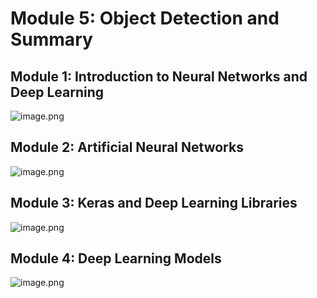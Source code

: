 

# Module 5: Object Detection and Summary
## Module 1: Introduction to Neural Networks and Deep Learning
![image.png](https://prod-files-secure.s3.us-west-2.amazonaws.com/03e82b26-cccb-4906-bb56-adabcbdc0655/a8d40bcb-c482-4026-8872-311e16b2dc63/image.png?X-Amz-Algorithm=AWS4-HMAC-SHA256&X-Amz-Content-Sha256=UNSIGNED-PAYLOAD&X-Amz-Credential=ASIAZI2LB466Z5NYGPDA%2F20250206%2Fus-west-2%2Fs3%2Faws4_request&X-Amz-Date=20250206T031811Z&X-Amz-Expires=3600&X-Amz-Security-Token=IQoJb3JpZ2luX2VjEDgaCXVzLXdlc3QtMiJHMEUCIAV0dIwYPmEGDUDIvzUXeDV%2F%2BAqb%2FZ4tNG7V5Mc7rBy6AiEAiKO3yS2k0rTXFq4oh2fBZP9j5fJeosZvtA9VSQfO3CEq%2FwMIURAAGgw2Mzc0MjMxODM4MDUiDJbkMgbnnpMaKE5GGyrcA9ZesUAhXcrWl70%2BpkyFdNdK1Hm8UElKLhls%2Fs6LSEgQG%2Fom%2B2s%2BsqO9DujydVHsdVljdGgHuOZH%2BGE%2FQJFb60G%2BEkVRPY5exJHRrWHKSiIYiKJvjxExCon0eggE0sUOyhMD1MWhq5mTxH5JkoWoJPVQwR6pmZfLFr5Qj556D1fSljyGjRFrHTWuvBAJt1gTxWeA%2Biut3t%2Bk4SdYf%2FofBB5mIKPN08EeM11v%2F2UELOQ5nIhDtl2VFBwS5zIIqDK1gj9J1r3DfeKMghp2HcOoKpVa6HY%2B4q93vWQnJV4vhj%2BN1XlNtZ40aYdLJUr%2BibJxswzs%2FniGIs6Pjo33BXlJFAB53MP4Cex8au4QjHu%2F3E4TZgDJX946OiJxR7%2B4YXv7Sg7E7heyzfmejsoT31SSJzAvm1gs61RavOkBZfOcwl6bpwkhLw9PWOw8Us%2BBelTnqMlJ6hkAwHcwHhfX%2BItUQ8eBAtiJ%2B9p85VIdkskgtKFbrdXBQjNViM%2BTOTDn98mohGCweBmcDVoSYSk9pm88sRl%2FfWQmzIqB7D4AMsAWaEKQLLYfdYxT0UuYl2n%2B5LTgdOkGNibHOpMy7OGUrDnTvWVuMrcbdqUwLSnj1Z0zx98CyLuZBuHTVqOGFkUHMJXrj70GOqUBnaXIQQoBaAYfuco4FWQAWHKAG707G3T3cvoKKKQeZFkxB1v2H1ZYOpbRWXwb%2FfcxnwfU%2FgQkqwJA6J2fcUvVWYmlb8aFwYIBckbHE7iCdkKx4jTLxb6WDzd2VjhiCYdFlXVdTQoapFkZLqvTfqZrD8kYIt2rDIBNqDWmwwx6%2F0%2FuX285vM2O%2BsbWDROtk6J3gcYNxsS7iRMHHp5AeCIjU7kStIvk&X-Amz-Signature=b783f14f724f92e7f86ddc7ef55414f3cf9ed23c65277291e0cc75389b2a4f32&X-Amz-SignedHeaders=host&x-id=GetObject)
## Module 2: Artificial Neural Networks
![image.png](https://prod-files-secure.s3.us-west-2.amazonaws.com/03e82b26-cccb-4906-bb56-adabcbdc0655/5157ca89-62da-41d9-a98f-6432b71047a9/image.png?X-Amz-Algorithm=AWS4-HMAC-SHA256&X-Amz-Content-Sha256=UNSIGNED-PAYLOAD&X-Amz-Credential=ASIAZI2LB466Z5NYGPDA%2F20250206%2Fus-west-2%2Fs3%2Faws4_request&X-Amz-Date=20250206T031811Z&X-Amz-Expires=3600&X-Amz-Security-Token=IQoJb3JpZ2luX2VjEDgaCXVzLXdlc3QtMiJHMEUCIAV0dIwYPmEGDUDIvzUXeDV%2F%2BAqb%2FZ4tNG7V5Mc7rBy6AiEAiKO3yS2k0rTXFq4oh2fBZP9j5fJeosZvtA9VSQfO3CEq%2FwMIURAAGgw2Mzc0MjMxODM4MDUiDJbkMgbnnpMaKE5GGyrcA9ZesUAhXcrWl70%2BpkyFdNdK1Hm8UElKLhls%2Fs6LSEgQG%2Fom%2B2s%2BsqO9DujydVHsdVljdGgHuOZH%2BGE%2FQJFb60G%2BEkVRPY5exJHRrWHKSiIYiKJvjxExCon0eggE0sUOyhMD1MWhq5mTxH5JkoWoJPVQwR6pmZfLFr5Qj556D1fSljyGjRFrHTWuvBAJt1gTxWeA%2Biut3t%2Bk4SdYf%2FofBB5mIKPN08EeM11v%2F2UELOQ5nIhDtl2VFBwS5zIIqDK1gj9J1r3DfeKMghp2HcOoKpVa6HY%2B4q93vWQnJV4vhj%2BN1XlNtZ40aYdLJUr%2BibJxswzs%2FniGIs6Pjo33BXlJFAB53MP4Cex8au4QjHu%2F3E4TZgDJX946OiJxR7%2B4YXv7Sg7E7heyzfmejsoT31SSJzAvm1gs61RavOkBZfOcwl6bpwkhLw9PWOw8Us%2BBelTnqMlJ6hkAwHcwHhfX%2BItUQ8eBAtiJ%2B9p85VIdkskgtKFbrdXBQjNViM%2BTOTDn98mohGCweBmcDVoSYSk9pm88sRl%2FfWQmzIqB7D4AMsAWaEKQLLYfdYxT0UuYl2n%2B5LTgdOkGNibHOpMy7OGUrDnTvWVuMrcbdqUwLSnj1Z0zx98CyLuZBuHTVqOGFkUHMJXrj70GOqUBnaXIQQoBaAYfuco4FWQAWHKAG707G3T3cvoKKKQeZFkxB1v2H1ZYOpbRWXwb%2FfcxnwfU%2FgQkqwJA6J2fcUvVWYmlb8aFwYIBckbHE7iCdkKx4jTLxb6WDzd2VjhiCYdFlXVdTQoapFkZLqvTfqZrD8kYIt2rDIBNqDWmwwx6%2F0%2FuX285vM2O%2BsbWDROtk6J3gcYNxsS7iRMHHp5AeCIjU7kStIvk&X-Amz-Signature=ba3660b7e99faa44a365c25dc6e943361bdb0d015c1ad276bb4e85e860a2dd51&X-Amz-SignedHeaders=host&x-id=GetObject)
## Module 3: Keras and Deep Learning Libraries
![image.png](https://prod-files-secure.s3.us-west-2.amazonaws.com/03e82b26-cccb-4906-bb56-adabcbdc0655/5089ce50-05f1-470d-ad42-42503bf1df5f/image.png?X-Amz-Algorithm=AWS4-HMAC-SHA256&X-Amz-Content-Sha256=UNSIGNED-PAYLOAD&X-Amz-Credential=ASIAZI2LB466Z5NYGPDA%2F20250206%2Fus-west-2%2Fs3%2Faws4_request&X-Amz-Date=20250206T031811Z&X-Amz-Expires=3600&X-Amz-Security-Token=IQoJb3JpZ2luX2VjEDgaCXVzLXdlc3QtMiJHMEUCIAV0dIwYPmEGDUDIvzUXeDV%2F%2BAqb%2FZ4tNG7V5Mc7rBy6AiEAiKO3yS2k0rTXFq4oh2fBZP9j5fJeosZvtA9VSQfO3CEq%2FwMIURAAGgw2Mzc0MjMxODM4MDUiDJbkMgbnnpMaKE5GGyrcA9ZesUAhXcrWl70%2BpkyFdNdK1Hm8UElKLhls%2Fs6LSEgQG%2Fom%2B2s%2BsqO9DujydVHsdVljdGgHuOZH%2BGE%2FQJFb60G%2BEkVRPY5exJHRrWHKSiIYiKJvjxExCon0eggE0sUOyhMD1MWhq5mTxH5JkoWoJPVQwR6pmZfLFr5Qj556D1fSljyGjRFrHTWuvBAJt1gTxWeA%2Biut3t%2Bk4SdYf%2FofBB5mIKPN08EeM11v%2F2UELOQ5nIhDtl2VFBwS5zIIqDK1gj9J1r3DfeKMghp2HcOoKpVa6HY%2B4q93vWQnJV4vhj%2BN1XlNtZ40aYdLJUr%2BibJxswzs%2FniGIs6Pjo33BXlJFAB53MP4Cex8au4QjHu%2F3E4TZgDJX946OiJxR7%2B4YXv7Sg7E7heyzfmejsoT31SSJzAvm1gs61RavOkBZfOcwl6bpwkhLw9PWOw8Us%2BBelTnqMlJ6hkAwHcwHhfX%2BItUQ8eBAtiJ%2B9p85VIdkskgtKFbrdXBQjNViM%2BTOTDn98mohGCweBmcDVoSYSk9pm88sRl%2FfWQmzIqB7D4AMsAWaEKQLLYfdYxT0UuYl2n%2B5LTgdOkGNibHOpMy7OGUrDnTvWVuMrcbdqUwLSnj1Z0zx98CyLuZBuHTVqOGFkUHMJXrj70GOqUBnaXIQQoBaAYfuco4FWQAWHKAG707G3T3cvoKKKQeZFkxB1v2H1ZYOpbRWXwb%2FfcxnwfU%2FgQkqwJA6J2fcUvVWYmlb8aFwYIBckbHE7iCdkKx4jTLxb6WDzd2VjhiCYdFlXVdTQoapFkZLqvTfqZrD8kYIt2rDIBNqDWmwwx6%2F0%2FuX285vM2O%2BsbWDROtk6J3gcYNxsS7iRMHHp5AeCIjU7kStIvk&X-Amz-Signature=486ba625072d907dda44e4d24c3077dd12bfc03f28d068043536706fb0dcf9e6&X-Amz-SignedHeaders=host&x-id=GetObject)
## Module 4: Deep Learning Models
![image.png](https://prod-files-secure.s3.us-west-2.amazonaws.com/03e82b26-cccb-4906-bb56-adabcbdc0655/4e22fcb0-cfbc-4d28-b961-b9b8fde071f0/image.png?X-Amz-Algorithm=AWS4-HMAC-SHA256&X-Amz-Content-Sha256=UNSIGNED-PAYLOAD&X-Amz-Credential=ASIAZI2LB466Z5NYGPDA%2F20250206%2Fus-west-2%2Fs3%2Faws4_request&X-Amz-Date=20250206T031811Z&X-Amz-Expires=3600&X-Amz-Security-Token=IQoJb3JpZ2luX2VjEDgaCXVzLXdlc3QtMiJHMEUCIAV0dIwYPmEGDUDIvzUXeDV%2F%2BAqb%2FZ4tNG7V5Mc7rBy6AiEAiKO3yS2k0rTXFq4oh2fBZP9j5fJeosZvtA9VSQfO3CEq%2FwMIURAAGgw2Mzc0MjMxODM4MDUiDJbkMgbnnpMaKE5GGyrcA9ZesUAhXcrWl70%2BpkyFdNdK1Hm8UElKLhls%2Fs6LSEgQG%2Fom%2B2s%2BsqO9DujydVHsdVljdGgHuOZH%2BGE%2FQJFb60G%2BEkVRPY5exJHRrWHKSiIYiKJvjxExCon0eggE0sUOyhMD1MWhq5mTxH5JkoWoJPVQwR6pmZfLFr5Qj556D1fSljyGjRFrHTWuvBAJt1gTxWeA%2Biut3t%2Bk4SdYf%2FofBB5mIKPN08EeM11v%2F2UELOQ5nIhDtl2VFBwS5zIIqDK1gj9J1r3DfeKMghp2HcOoKpVa6HY%2B4q93vWQnJV4vhj%2BN1XlNtZ40aYdLJUr%2BibJxswzs%2FniGIs6Pjo33BXlJFAB53MP4Cex8au4QjHu%2F3E4TZgDJX946OiJxR7%2B4YXv7Sg7E7heyzfmejsoT31SSJzAvm1gs61RavOkBZfOcwl6bpwkhLw9PWOw8Us%2BBelTnqMlJ6hkAwHcwHhfX%2BItUQ8eBAtiJ%2B9p85VIdkskgtKFbrdXBQjNViM%2BTOTDn98mohGCweBmcDVoSYSk9pm88sRl%2FfWQmzIqB7D4AMsAWaEKQLLYfdYxT0UuYl2n%2B5LTgdOkGNibHOpMy7OGUrDnTvWVuMrcbdqUwLSnj1Z0zx98CyLuZBuHTVqOGFkUHMJXrj70GOqUBnaXIQQoBaAYfuco4FWQAWHKAG707G3T3cvoKKKQeZFkxB1v2H1ZYOpbRWXwb%2FfcxnwfU%2FgQkqwJA6J2fcUvVWYmlb8aFwYIBckbHE7iCdkKx4jTLxb6WDzd2VjhiCYdFlXVdTQoapFkZLqvTfqZrD8kYIt2rDIBNqDWmwwx6%2F0%2FuX285vM2O%2BsbWDROtk6J3gcYNxsS7iRMHHp5AeCIjU7kStIvk&X-Amz-Signature=47d7a90578c8bd0f257af64f06e0f889a2194e85406ef23ec87a0232a6e11bb8&X-Amz-SignedHeaders=host&x-id=GetObject)